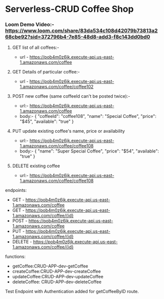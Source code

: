 # Serverless-CRUD Coffee Shop

### Loom Demo Video:- https://www.loom.com/share/83da534c108d42079b73813a268cbe92?sid=372796b4-7e85-48d8-add3-f8c143dd0bd0

1. GET list of all coffees:- 

    - url - https://pob4m0z6jk.execute-api.us-east-1.amazonaws.com/coffee

2. GET Details of particular coffee:-

    - url - https://pob4m0z6jk.execute-api.us-east-1.amazonaws.com/coffee/coffee102

3. POST new coffee (same coffeeId can't be posted twice):-
    
	- url:- https://pob4m0z6jk.execute-api.us-east-1.amazonaws.com/coffee
    - body:-   { "coffeeId": "coffee108", "name": "Special Coffee", "price": "$45", "available": "true" }

4. PUT update existing coffee's name, price or availability 
   
   - url:- https://pob4m0z6jk.execute-api.us-east-1.amazonaws.com/coffee/coffee108
   -  body:-   { "name": "Super Special Coffee", "price": "$54", "available": "true" }

5. DELETE existing coffee
   
   - url:- https://pob4m0z6jk.execute-api.us-east-1.amazonaws.com/coffee/coffee108


endpoints:
-   GET - https://pob4m0z6jk.execute-api.us-east-1.amazonaws.com/coffee
-   GET - https://pob4m0z6jk.execute-api.us-east-1.amazonaws.com/coffee/{id}
-   POST - https://pob4m0z6jk.execute-api.us-east-1.amazonaws.com/coffee
-   PUT - https://pob4m0z6jk.execute-api.us-east-1.amazonaws.com/coffee/{id}
-   DELETE - https://pob4m0z6jk.execute-api.us-east-1.amazonaws.com/coffee/{id}

functions:
- getCoffee:CRUD-APP-dev-getCoffee                                                                              
-   createCoffee:CRUD-APP-dev-createCoffee
-   updateCoffee:CRUD-APP-dev-updateCoffee
-   deleteCoffee: CRUD-APP-dev-deleteCoffee 


Test Endpoint with Authentication added for getCoffeeByID route.


